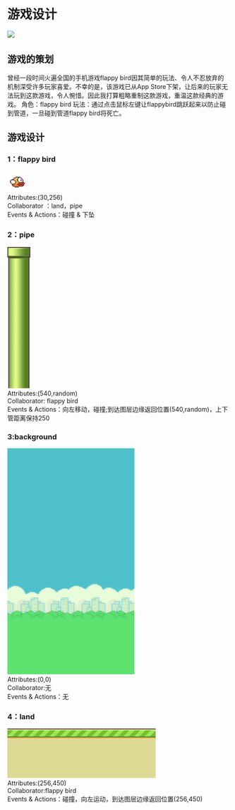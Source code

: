 # 游戏设计
![](images/fp.gif)

## 游戏的策划
曾经一段时间火遍全国的手机游戏flappy bird因其简单的玩法、令人不忍放弃的机制深受许多玩家喜爱。不幸的是，该游戏已从App Store下架，让后来的玩家无法玩到这款游戏，令人惋惜。因此我打算粗略重制这款游戏，重温这款经典的游戏。
角色：flappy bird
玩法：通过点击鼠标左键让flappybird跳跃起来以防止碰到管道，一旦碰到管道flappy bird将死亡。

## 游戏设计
### 1：flappy bird<br/>
![](images/bird.png)<br/>
 Attributes:(30,256)<br/>
 Collaborator ：land，pipe<br/>
 Events & Actions：碰撞 & 下坠<br/>

 ### 2：pipe<br/>
 ![](images/pipe.png)<br/>
 Attributes:(540,random)<br/>
 Collaborator: flappy bird<br/>
 Events & Actions：向左移动，碰撞;到达图层边缘返回位置(540,random)，上下管距离保持250<br/>

 ### 3:background<br/>
![](images/bgg.png)<br/>
Attributes:(0,0)<br/>
Collaborator:无<br/>
Events & Actions：无<br/>

### 4：land<br/>
![](images/land.png)<br/>
Attributes:(256,450)<br/>
Collaborator:flappy bird<br/>
Events & Actions：碰撞，向左运动，到达图层边缘返回位置(256,450)<br/>